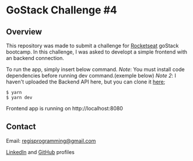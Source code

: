 # GoStack Challenge #4

## Overview 
  This repository was made to submit a challenge for [Rocketseat](https://rocketseat.com.br/) goStack bootcamp.
  In this challenge, I was asked to developt a simple frontend with an backend connection. 

  To run the app, simply insert below command. 
  *Note*: You must install code dependencies before running dev command.(exemple below)
  *Note 2*: I haven't uploaded the Backend API here, but you can clone it [here](https://github.com/regisfaria/gostack-secondChallenge);
  ``` shell
  $ yarn
  $ yarn dev
  ```

  Frontend app is running on http://localhost:8080 

## Contact
Email: regisprogramming@gmail.com

[LinkedIn](https://www.linkedin.com/in/regissfaria/) and [GitHub](https://github.com/regisfaria) profiles
